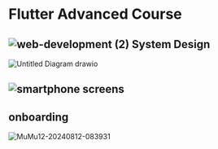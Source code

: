 # Flutter Advanced Course


## ![web-development (2)](https://github.com/user-attachments/assets/48856bc3-41a8-4c6b-b103-1a73a1183d67) System Design


![Untitled Diagram drawio](https://github.com/user-attachments/assets/f7e9ae54-4564-4fcf-9a11-e2de90d08c4b)



## ![smartphone](https://github.com/user-attachments/assets/96dbd7dd-381b-4a10-8dd6-07f92337ad2a) screens
## onboarding 

![MuMu12-20240812-083931](https://github.com/user-attachments/assets/d99955d9-f62f-46c6-bfc8-55184f3c6b5d)
